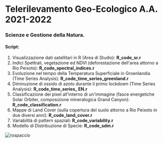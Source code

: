# Telerilevamento Geo-Ecologico A.A. 2021-2022

### Scienze e Gestione della Natura. 
#### Script: 

1) Visualizzazione dati satellitari in R (Area di Studio): **R_code_sr.r**
2) Indici Spettrali, vegetazione ed NDVI (deforestazione dell'area attorno a Rio Peixoto): **R_code_spectral_indices.r**
3) Evoluzione nel tempo della Temperatura Superficiale in Groenlandia (Time Series Analysis): **R_code_time_series_greenland.r**
4) Diminuzione di ossido di azoto durante il primo lockdown (Time Series Analysis): **R_code_time_series_ EN.r**
5) Classificazione dei pixel all'interno di un'immagine (fasce energetiche Solar Orbiter, composizione mineralogica Grand Canyon): **R_code_classification.r**
7) Mappe di Land Cover (sulla copertura del suolo attorno a Rio Peixoto in due diversi anni): **R_code_land_cover.r**
8) Variabilità di pattern spaziali: **R_code_variability.r**
9) Modello di Distribuzione di Specie: **R_code_sdm.r**

![rospaccio](https://user-images.githubusercontent.com/63868353/171892805-33846864-6692-4844-b808-3f21bf869782.jpg)
